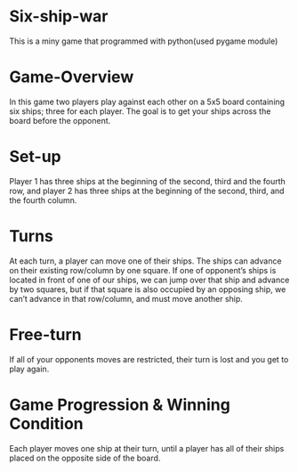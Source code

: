 # Six-ship-war
This is a miny game that programmed with python(used pygame module)

# Game-Overview
In this game two players play against each other on a 5x5 board containing six
ships; three for each player. The goal is to get your ships across the board before the opponent.

# Set-up
Player 1 has three ships at the beginning of the second, third and the fourth row, and
player 2 has three ships at the beginning of the second, third, and the fourth column.

# Turns
 At each turn, a player can move one of their ships. The ships can advance on their
existing row/column by one square. If one of opponent’s ships is located in front of one of our
ships, we can jump over that ship and advance by two squares, but if that square is also
occupied by an opposing ship, we can’t advance in that row/column, and must move another
ship.

# Free-turn
If all of your opponents moves are restricted, their turn is lost and you get to play
again.

# Game Progression & Winning Condition
Each player moves one ship at their turn, until a player
has all of their ships placed on the opposite side of the board.
